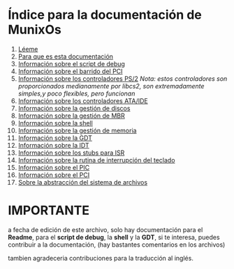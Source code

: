 # Índice para la documentación de MunixOs

1. [Léeme](README.md)
2. [Para que es esta documentación](docs-objective.md)
3. [Información sobre el script de debug](debug-docs.md)
4. [Información sobre el barrido del PCI](sweep-pci.md)
5. [Información sobre los controladores PS/2](ps2.md) *Nota: estos controladores son proporcionados medianamente por libcs2, son extremadamente simples,y poco flexibles, pero funcionan*
6. [Información sobre los controladores ATA/IDE](ata_ide.md)
7. [Información sobre la gestión de discos](disks.md)
8. [Información sobre la gestión de MBR](mbr.md)
9. [Información sobre la shell](shell.md)
10. [Información sobre la gestión de memoria](memory.md)
11. [Información sobre la GDT](gdt.md)
12. [Información sobre la IDT](idt.md)
13. [Información sobre los stubs para ISR](isr.md)
14. [Información sobre la rutina de interrupción del teclado](keyboard_isr.md)
15. [Información sobre el PIC](pic.md)
16. [Información sobre el PCI](pci.md)
17. [Sobre la abstracción del sistema de archivos](fs.md)

# IMPORTANTE 
a fecha de edición de este archivo, solo hay documentación para el **Readme**, para el **script de debug**, la **shell** y la **GDT**, si te interesa, puedes contribuir a la documentación, (hay bastantes comentarios en los archivos)

tambien agradeceria contribuciones para la traducción al inglés.
